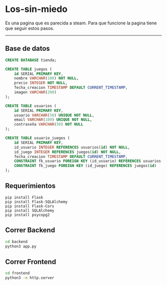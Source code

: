# Los-sin-miedo
Es una pagina que es parecida a steam. Para que funcione la pagina tiene que seguir estos pasos.
___
## Base de datos
```sql
CREATE DATABASE tienda;

CREATE TABLE juegos (
    id SERIAL PRIMARY KEY,
    nombre VARCHAR(100) NOT NULL,
    precio INTEGER NOT NULL,
    fecha_creacion TIMESTAMP DEFAULT CURRENT_TIMESTAMP,
    imagen VARCHAR(200)
);

CREATE TABLE usuarios (
    id SERIAL PRIMARY KEY,
    usuario VARCHAR(50) UNIQUE NOT NULL,
    email VARCHAR(100) UNIQUE NOT NULL,
    contraseña VARCHAR(50) NOT NULL
);

CREATE TABLE usuario_juegos (
    id SERIAL PRIMARY KEY,
    id_usuario INTEGER REFERENCES usuarios(id) NOT NULL,
    id_juego INTEGER REFERENCES juegos(id) NOT NULL,
    fecha_creacion TIMESTAMP DEFAULT CURRENT_TIMESTAMP,
    CONSTRAINT fk_usuario FOREIGN KEY (id_usuario) REFERENCES usuarios(id),
    CONSTRAINT fk_juego FOREIGN KEY (id_juego) REFERENCES juegos(id)
);

```
## Requerimientos
```
pip install Flask
pip install Flask-SQLAlchemy
pip install Flask-Cors
pip install SQLAlchemy
pip install psycopg2
```
## Correr Backend

```bash
cd backend
python3 app.py
```

## Correr Frontend

```bash
cd frontend
python3 -m http.server
```

